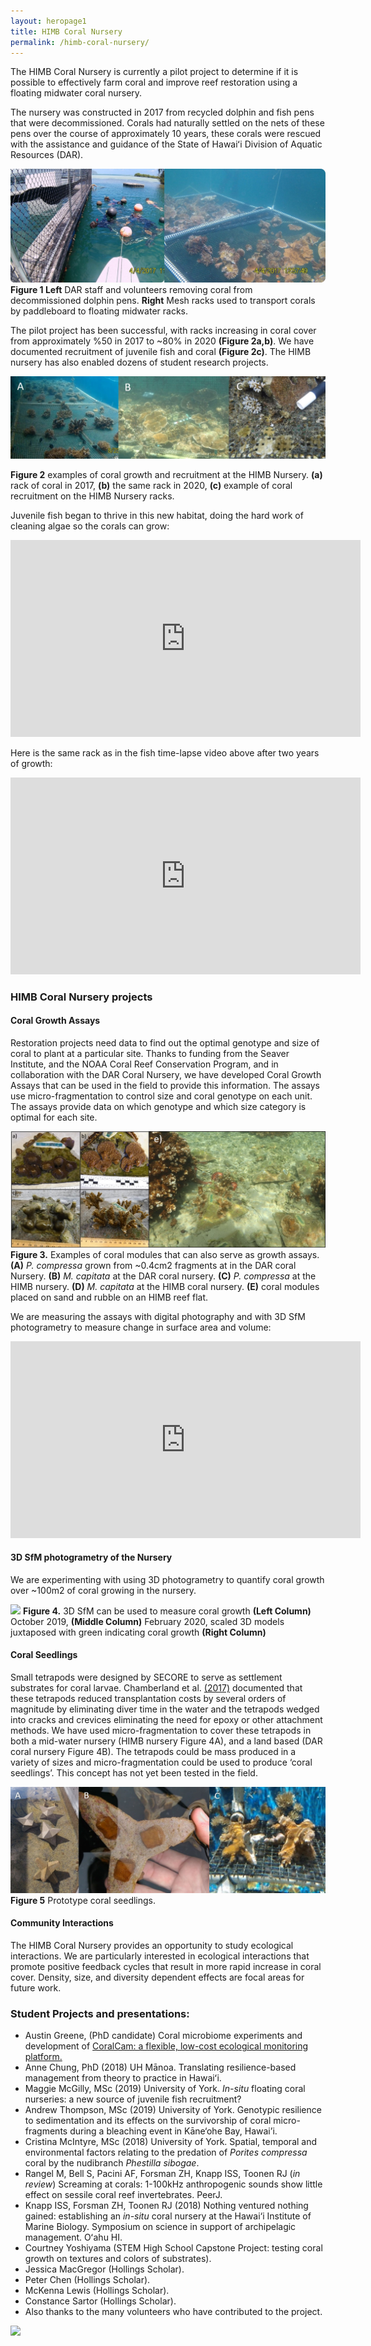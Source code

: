 ```yaml
---
layout: heropage1
title: HIMB Coral Nursery
permalink: /himb-coral-nursery/
---
```


The HIMB Coral Nursery is currently a pilot project to determine if it is possible to effectively farm coral and improve reef restoration using a floating midwater coral nursery.  

The nursery was constructed in 2017 from recycled dolphin and fish pens that were decommissioned. Corals had naturally settled on the nets of these pens over the course of approximately 10 years, these corals were rescued with the assistance and guidance of the State of Hawaiʻi Division of Aquatic Resources (DAR).  

![](/images/coral_collection.jpg)
**Figure 1 Left** DAR staff and volunteers removing coral from decommissioned dolphin pens. **Right** Mesh racks used to transport corals by paddleboard to floating midwater racks.

The pilot project has been successful, with racks  increasing in coral cover from approximately %50 in 2017 to ~80% in 2020 **(Figure 2a,b)**.  We have documented recruitment of juvenile fish and coral **(Figure 2c)**. The HIMB nursery has also enabled dozens of student research projects.

![](/images/coralfarm-Figure1.jpg)

**Figure 2** examples of coral growth and recruitment at the HIMB Nursery. **(a)** rack of coral in 2017, **(b)** the same rack in 2020, **(c)** example of coral recruitment on the HIMB Nursery racks.

Juvenile fish began to thrive in this new habitat, doing the hard work of cleaning algae so the corals can grow:

<iframe width="560" height="315" src="https://www.youtube.com/embed/OC37PyxF9Jo" frameborder="0" allow="accelerometer; autoplay; encrypted-media; gyroscope; picture-in-picture" allowfullscreen></iframe>

Here is the same rack as in the fish time-lapse video above after two years of growth:

<iframe width="560" height="315" src="https://www.youtube.com/embed/maO661zyRgQ" frameborder="0" allow="accelerometer; autoplay; encrypted-media; gyroscope; picture-in-picture" allowfullscreen></iframe>



### HIMB Coral Nursery projects

#### Coral Growth Assays
Restoration projects need data to find out the optimal genotype and size of coral to plant at a particular site. Thanks to funding from the Seaver Institute, and the NOAA Coral Reef Conservation Program, and in collaboration with the DAR Coral Nursery, we have developed Coral Growth Assays that can be used in the field to provide this information. The assays use micro-fragmentation to control size and coral genotype on each unit. The assays provide data on which genotype and which size category is optimal for each site.

![](/images/coral-assays.jpg)
**Figure 3.** Examples of coral modules that can also serve as growth assays. **(A)** *P. compressa* grown from ~0.4cm2 fragments at in the DAR coral Nursery. **(B)** *M. capitata* at the DAR coral nursery. **(C)** *P. compressa* at the HIMB nursery. **(D)** *M. capitata* at the HIMB coral nursery. **(E)** coral modules placed on sand and rubble on an HIMB reef flat.

We are measuring the assays with digital photography and with 3D SfM photogrametry to measure change in surface area and volume:
<iframe width="560" height="315" src="https://www.youtube.com/embed/-bKyCrAhH-4" frameborder="0" allow="accelerometer; autoplay; encrypted-media; gyroscope; picture-in-picture" allowfullscreen></iframe>


#### 3D SfM photogrametry of the Nursery
We are experimenting with using 3D photogrametry to quantify coral growth over ~100m2 of coral growing in the nursery.

![](/images/3D-colony-growth.png)
**Figure 4.** 3D SfM can be used to measure coral growth **(Left Column)** October 2019, **(Middle Column)** February 2020, scaled 3D models juxtaposed with green indicating coral growth **(Right Column)**

#### Coral Seedlings
Small tetrapods were designed by SECORE to serve as settlement substrates for coral larvae. Chamberland et al. [(2017)](https://www.nature.com/articles/s41598-017-17555-z) documented that these tetrapods reduced transplantation costs by several orders of magnitude by eliminating diver time in the water and the tetrapods wedged into cracks and crevices eliminating the need for epoxy or other attachment methods. We have used micro-fragmentation to cover these tetrapods in both a mid-water nursery (HIMB nursery Figure 4A), and a land based (DAR coral nursery Figure 4B). The tetrapods could be mass produced in a variety of sizes and micro-fragmentation could be used to produce ‘coral seedlings’. This concept has not yet been tested in the field.

![](/images/coral-seedlings.jpg)
**Figure 5** Prototype coral seedlings.

#### Community Interactions
The HIMB Coral Nursery provides an opportunity to study ecological interactions. We are particularly interested in ecological interactions that promote positive feedback cycles that result in more rapid increase in coral cover. Density, size, and diversity dependent effects are focal areas for future work.  

### Student Projects and presentations:
- Austin Greene, (PhD candidate) Coral microbiome experiments and development of [CoralCam: a flexible, low-cost ecological monitoring platform.](https://www.sciencedirect.com/science/article/pii/S2468067219300537)
- Anne Chung, PhD (2018) UH Mānoa. Translating resilience-based management from theory to practice in Hawaiʻi.
- Maggie McGilly, MSc (2019) University of York. *In-situ* floating coral nurseries: a new source of juvenile fish recruitment?
- Andrew Thompson, MSc (2019) University of York. Genotypic resilience to sedimentation and its effects on the survivorship of coral micro-fragments during a bleaching event in Kāne‘ohe Bay, Hawai’i.
- Cristina McIntyre, MSc (2018) University of York. Spatial, temporal and environmental factors relating to the predation of *Porites compressa* coral by the nudibranch *Phestilla sibogae*.
- Rangel M, Bell S, Pacini AF, Forsman ZH, Knapp ISS, Toonen RJ (*in review*) Screaming at corals: 1-100kHz anthropogenic sounds show little effect on sessile coral reef invertebrates. PeerJ.
- Knapp ISS, Forsman ZH, Toonen RJ (2018) Nothing ventured nothing gained: establishing an *in-situ* coral nursery at the Hawai‘i Institute of Marine Biology. Symposium on science in support of archipelagic management. Oʻahu HI.
- Courtney Yoshiyama (STEM High School Capstone Project: testing coral growth on textures and colors of substrates).
- Jessica MacGregor (Hollings Scholar).
- Peter Chen (Hollings Scholar).
- McKenna Lewis (Hollings Scholar).
- Constance Sartor (Hollings Scholar).
- Also thanks to the many volunteers who have contributed to the project.

![](/images/coral-farm-panorama.png)
